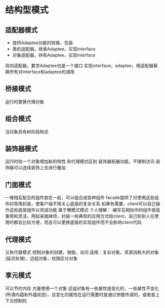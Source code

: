 # 结构型模式
## 适配器模式
- 提供Adaptee功能的转换，包装
- 类的适配器，继承Adaptee，实现interface
- 对象适配器，持有Adaptee，实现interface

双向适配器，要求Adaptee也是一个接口
实现interface，adaptee，用适配器替换所有对interface和adaptee的调用

## 桥接模式
运行时更换代理对象

## 组合模式
当对象具有树形结构式

## 装饰器模式
运行时给一个对象增加新的特性
和代理模式区别
装饰器拓展功能，不限制访问
装饰器可以连续装饰上去进行叠加

## 门面模式
一堆相互配合的组件放在一起，可以组合成各种组件
facade提供了对使用这些组件的常用封装，使客户端不用关心底层的复杂关系
如果有需要，client可以自己操作这些底层组件以完成功能
属于懒模式模式
个人理解：
编写互相协作的组件提高重用和灵活，用起来就麻烦，封装一些典型的应用方式给client，自己和别人在使用时都会比较方便，而且可以更换底层的实现组件而不会影响client代码

## 代理模式
又称代替模式
控制对象的创建，销毁，访问
适用：复杂对象，资源消耗大的对象(延迟处理)，远程对象，权限区分对象

## 享元模式
可以节约内存
大量使用一个对象
这组对象有一些属性是变化的，一些属性不变化(所谓内蕴和外蕴状态)，且变化的属性在运行需要时是通过参数传递的，或者是上下文控制的
